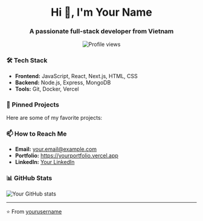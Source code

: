 <!-- Header -->
<h1 align="center">Hi 👋, I'm Your Name</h1>
<h3 align="center">A passionate full-stack developer from Vietnam</h3>

<!-- Badges -->
<p align="center">
  <img src="https://komarev.com/ghpvc/?username=yourusername&label=Profile%20views&color=0e75b6&style=flat" alt="Profile views" />
</p>

### 🛠️ Tech Stack
- **Frontend:** JavaScript, React, Next.js, HTML, CSS
- **Backend:** Node.js, Express, MongoDB
- **Tools:** Git, Docker, Vercel

### 📌 Pinned Projects
Here are some of my favorite projects:

### 📫 How to Reach Me
- **Email:** your.email@example.com
- **Portfolio:** https://yourportfolio.vercel.app
- **LinkedIn:** [Your LinkedIn](https://linkedin.com/in/yourprofile)

### 📊 GitHub Stats
![Your GitHub stats](https://github-readme-stats.vercel.app/api?username=yourusername&show_icons=true)

---
⭐️ From [yourusername](https://github.com/yourusername)
